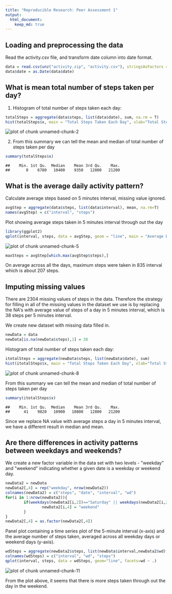 ```yaml
---
title: "Reproducible Research: Peer Assessment 1"
output: 
  html_document:
    keep_md: true
---
```



## Loading and preprocessing the data
Read the activity.csv file, and transform date column into date format.

```r
data = read.csv(unz("activity.zip", "activity.csv"), stringsAsFactors = F, header = T)
data$date = as.Date(data$date)
```


## What is mean total number of steps taken per day?
1. Histogram of total number of steps taken each day:

```r
totalSteps = aggregate(data$steps, list(data$date), sum, na.rm = T)
hist(totalSteps$x, main = "Total Steps Taken Each Day", xlab="Total Steps Per Day")
```

![plot of chunk unnamed-chunk-2](figure/unnamed-chunk-2.png) 

2. From this summary we can tell the mean and median of total number of steps taken per day

```r
summary(totalSteps$x)
```

```
##    Min. 1st Qu.  Median    Mean 3rd Qu.    Max. 
##       0    6780   10400    9350   12800   21200
```

## What is the average daily activity pattern?
Calculate average steps based on 5 minutes interval, missing value ignored.

```r
avgStep = aggregate(data$steps, list(data$interval), mean, na.rm=T)
names(avgStep) = c("interval", "steps")
```

Plot showing average steps taken in 5 minutes interval through out the day

```r
library(ggplot2)
qplot(interval, steps, data = avgStep, geom = "line", main = "Average Daily Activity Pattern")
```

![plot of chunk unnamed-chunk-5](figure/unnamed-chunk-5.png) 


```r
maxSteps = avgStep[which.max(avgStep$steps),]
```
On average across all the days, maximum steps were taken in 835 interval which is about 207 steps.

## Imputing missing values
There are 2304 missing values of steps in the data. Therefore the strategy for filling in all of the missing values in the dataset we use is by replacing the NA's with average value of steps of a day in 5 minutes interval, which is 38 steps per 5 minutes interval.

We create new dataset with missing data filled in.

```r
newData = data
newData[is.na(newData$steps),1] = 38
```

Histogram of total number of steps taken each day:

```r
itotalSteps = aggregate(newData$steps, list(newData$date), sum)
hist(itotalSteps$x, main = "Total Steps Taken Each Day", xlab="Total Steps Per Day")
```

![plot of chunk unnamed-chunk-8](figure/unnamed-chunk-8.png) 

From this summary we can tell the mean and median of total number of steps taken per day

```r
summary(itotalSteps$x)
```

```
##    Min. 1st Qu.  Median    Mean 3rd Qu.    Max. 
##      41    9820   10900   10800   12800   21200
```
Since we replace NA value with average steps a day in 5 minutes interval, we have a different result in median and mean.

## Are there differences in activity patterns between weekdays and weekends?
We create a new factor variable in the data set with two levels - "weekday" and "weekend" indicating whether a given date is a weekday or weekend day.

```r
newData2 = newData
newData2[,4] = rep("weekday", nrow(newData2))
colnames(newData2) = c("steps", "date", "interval", "wd")
for(i in 1:nrow(newData2)){
        if(weekdays(newData2[i,2])=="Saturday" || weekdays(newData2[i,2])=="Sunday"){
                newData2[i,4] = "weekend"
        }
}
newData2[,4] = as.factor(newData2[,4])
```

Panel plot containing a time series plot of the 5-minute interval (x-axis) and the average number of steps taken, averaged across all weekday days or weekend days (y-axis).

```r
wdSteps = aggregate(newData2$steps, list(newData$interval,newData2$wd), mean)
colnames(wdSteps) = c("interval", "wd", "steps")
qplot(interval, steps, data = wdSteps, geom="line", facets=wd ~ .)
```

![plot of chunk unnamed-chunk-11](figure/unnamed-chunk-11.png) 

From the plot above, it seems that there is more steps taken through out the day in the weekend.
